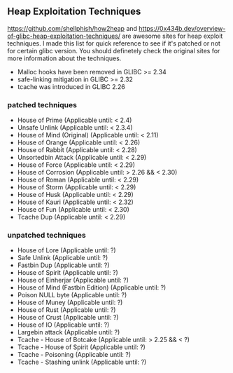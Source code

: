## Heap Exploitation Techniques


https://github.com/shellphish/how2heap and https://0x434b.dev/overview-of-glibc-heap-exploitation-techniques/ are awesome sites for heap exploit techniques. I made this list for quick reference to see if it's patched or not for certain glibc version. You should definetely check the original sites for more information about the techniques.

- Malloc hooks have been removed in GLIBC >= 2.34
- safe-linking mitigation in GLIBC >= 2.32
- tcache was introduced in GLIBC 2.26

### patched techniques
- House of Prime (Applicable until: < 2.4)
- Unsafe Unlink (Applicable until: < 2.3.4)
- House of Mind (Original) (Applicable until: < 2.11)
- House of Orange (Applicable until: < 2.26)
- House of Rabbit (Applicable until: < 2.28)
- Unsortedbin Attack (Applicable until: < 2.29)
- House of Force (Applicable until: < 2.29)
- House of Corrosion (Applicable until: > 2.26 && < 2.30)
- House of Roman (Applicable until: < 2.29)
- House of Storm (Applicable until: < 2.29)
- House of Husk (Applicable until: < 2.29)
- House of Kauri (Applicable until: < 2.32)
- House of Fun (Applicable until: < 2.30)
- Tcache Dup (Applicable until: < 2.29)

### unpatched techniques 
- House of Lore (Applicable until: ?)
- Safe Unlink (Applicable until: ?)
- Fastbin Dup (Applicable until: ?)
- House of Spirit (Applicable until: ?)
- House of Einherjar (Applicable until: ?)
- House of Mind (Fastbin Edition) (Applicable until: ?)
- Poison NULL byte (Applicable until: ?)
- House of Muney (Applicable until: ?)
- House of Rust (Applicable until: ?)
- House of Crust (Applicable until: ?)
- House of IO (Applicable until: ?)
- Largebin attack (Applicable until: ?)
- Tcache - House of Botcake (Applicable until: > 2.25 && < ?)
- Tcache - House of Spirit (Applicable until: ?)
- Tcache - Poisoning (Applicable until: ?)
- Tcache - Stashing unlink (Applicable until: ?)
